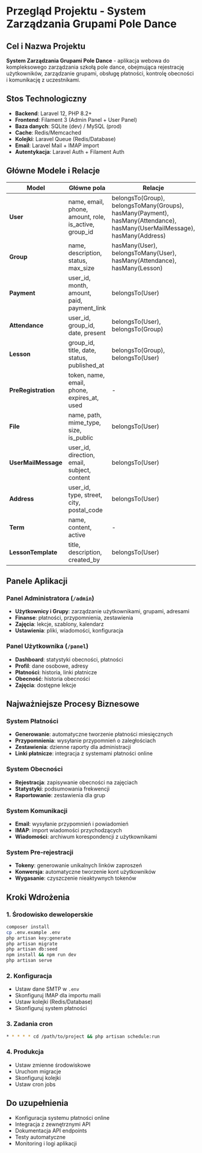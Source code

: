 # Przegląd Projektu - System Zarządzania Grupami Pole Dance

## Cel i Nazwa Projektu
**System Zarządzania Grupami Pole Dance** - aplikacja webowa do kompleksowego zarządzania szkołą pole dance, obejmująca rejestrację użytkowników, zarządzanie grupami, obsługę płatności, kontrolę obecności i komunikację z uczestnikami.

## Stos Technologiczny
- **Backend**: Laravel 12, PHP 8.2+
- **Frontend**: Filament 3 (Admin Panel + User Panel)
- **Baza danych**: SQLite (dev) / MySQL (prod)
- **Cache**: Redis/Memcached
- **Kolejki**: Laravel Queue (Redis/Database)
- **Email**: Laravel Mail + IMAP import
- **Autentykacja**: Laravel Auth + Filament Auth

## Główne Modele i Relacje

| Model | Główne pola | Relacje | Opis |
|-------|-------------|---------|------|
| **User** | name, email, phone, amount, role, is_active, group_id | belongsTo(Group), belongsToMany(Groups), hasMany(Payment), hasMany(Attendance), hasMany(UserMailMessage), hasMany(Address) | Użytkownicy systemu (admin/user) |
| **Group** | name, description, status, max_size | hasMany(User), belongsToMany(User), hasMany(Attendance), hasMany(Lesson) | Grupy zajęć |
| **Payment** | user_id, month, amount, paid, payment_link | belongsTo(User) | Płatności miesięczne |
| **Attendance** | user_id, group_id, date, present | belongsTo(User), belongsTo(Group) | Kontrola obecności |
| **Lesson** | group_id, title, date, status, published_at | belongsTo(Group), belongsTo(User) | Zajęcia |
| **PreRegistration** | token, name, email, phone, expires_at, used | - | Pre-rejestracje przez tokeny |
| **File** | name, path, mime_type, size, is_public | belongsTo(User) | Pliki administratora |
| **UserMailMessage** | user_id, direction, email, subject, content | belongsTo(User) | Wiadomości email |
| **Address** | user_id, type, street, city, postal_code | belongsTo(User) | Adresy użytkowników |
| **Term** | name, content, active | - | Regulaminy |
| **LessonTemplate** | title, description, created_by | belongsTo(User) | Szablony zajęć |

## Panele Aplikacji

### Panel Administratora (`/admin`)
- **Użytkownicy i Grupy**: zarządzanie użytkownikami, grupami, adresami
- **Finanse**: płatności, przypomnienia, zestawienia
- **Zajęcia**: lekcje, szablony, kalendarz
- **Ustawienia**: pliki, wiadomości, konfiguracja

### Panel Użytkownika (`/panel`)
- **Dashboard**: statystyki obecności, płatności
- **Profil**: dane osobowe, adresy
- **Płatności**: historia, linki płatnicze
- **Obecność**: historia obecności
- **Zajęcia**: dostępne lekcje

## Najważniejsze Procesy Biznesowe

### System Płatności
- **Generowanie**: automatyczne tworzenie płatności miesięcznych
- **Przypomnienia**: wysyłanie przypomnień o zaległościach
- **Zestawienia**: dzienne raporty dla administracji
- **Linki płatnicze**: integracja z systemami płatności online

### System Obecności
- **Rejestracja**: zapisywanie obecności na zajęciach
- **Statystyki**: podsumowania frekwencji
- **Raportowanie**: zestawienia dla grup

### System Komunikacji
- **Email**: wysyłanie przypomnień i powiadomień
- **IMAP**: import wiadomości przychodzących
- **Wiadomości**: archiwum korespondencji z użytkownikami

### System Pre-rejestracji
- **Tokeny**: generowanie unikalnych linków zaproszeń
- **Konwersja**: automatyczne tworzenie kont użytkowników
- **Wygasanie**: czyszczenie nieaktywnych tokenów

## Kroki Wdrożenia

### 1. Środowisko deweloperskie
```bash
composer install
cp .env.example .env
php artisan key:generate
php artisan migrate
php artisan db:seed
npm install && npm run dev
php artisan serve
```

### 2. Konfiguracja
- Ustaw dane SMTP w `.env`
- Skonfiguruj IMAP dla importu maili
- Ustaw kolejki (Redis/Database)
- Skonfiguruj system płatności

### 3. Zadania cron
```bash
* * * * * cd /path/to/project && php artisan schedule:run
```

### 4. Produkcja
- Ustaw zmienne środowiskowe
- Uruchom migracje
- Skonfiguruj kolejki
- Ustaw cron jobs

## Do uzupełnienia
- Konfiguracja systemu płatności online
- Integracja z zewnętrznymi API
- Dokumentacja API endpoints
- Testy automatyczne
- Monitoring i logi aplikacji
